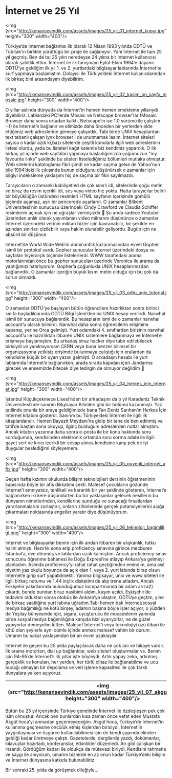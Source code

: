 # İnternet ve 25 Yıl

<img (src="http://kenansevindik.com/assets/images/25_yıl_01_internet_kupur.jpg" height="300" width="400"/>

Türkiye’de İnternet bağlantısı ilk olarak 12 Nisan 1993 yılında ODTÜ ve Tübitak’ın birlikte yürüttüğü bir proje ile 
sağlanıyor. Yani İnternet ile tam 25 yıl geçmiş. Ben de bu 25 yılın neredeyse 24 yılına bir Internet kullanıcısı olarak 
şahitlik ettim. İnternet ile ilk tanışmam Eylül-Ekim 1994’e dayanır. ODTÜ’ye geldiğim ilk yıl 1. ve 2. yurtlardaki 
bilgisayar lablarında İnternet’te surf yapmaya başlamıştım. Dolayısı ile Türkiye’deki İnternet kullanıcılarından ilk 
birkaç bini arasındayım diyebilirim.

<img (src="http://kenansevindik.com/assets/images/25_yil_02_kasim_on_sayfa_mosaic.jpg" height="300" width="400"/>

O yıllar aslında dünyada da İnternet’in hemen hemen emekleme yıllarıydı diyebiliriz. Lablardaki PC’lerde Mosaic ve Netscape 
browser’lar (Mosaic Browser daha sonra ortadan kalktı, Netscape’in ise 1.0 sürümü ile çalıştım :-)) ile İnternet’e bağlanır 
ve elimizde daha önceden bir yerlerden elde ettiğimiz web adreslerine girmeye çalışırdık. Tabi birde UNIX hesaplardan text 
tabanlı çalışan lynx browser’ı da unutmamak lazım. İnternet siteleri sayıca o kadar azdı ki,bazı sitelerde çeşitli konularla 
ilgili web adreslerinin listesi olurdu, yada bu listeleri kağıt kalemle biz kendimiz yapardık. O ilk birkaç yıl içinde web 
sayfaları yapmaya başladığımızda çoğumuzun “my favourite links” şeklinde bu siteleri listelediğimiz bölümleri mutlaka 
olmuştur. Web sitelerini kataloglama fikri şimdi ne kadar saçma gelse de Yahoo’nun bile 1994’deki ilk çıkışında bunun 
olduğunu düşünürsek o zamanlar için bilgiyi indeksleme yaklaşımı hiç de saçma bir fikir sayılmazdı.

Tarayıcıların o zamanki kabiliyetleri de çok sınırlı idi, sitelerinde çoğu metin ve biraz da resim içerikli idi, ses veya 
video hiç yoktu. Hatta tarayıcılar belirli bir büyüklüğün üstündeki resimleri HTML sayfanın içerisinde gömülü biçimde 
açamaz, ayrı bir pencerede açarlardı. O zamanlar Bilkent Üniversitesi’nin sunucusu üzerindeki Cindy Crawford ve Claudia 
Schiffer resimlerini açmak için ne uğraşlar vermişizdir 🙂 Şu anda sadece Youtube üzerinden anlık olarak yayımlanan video 
miktarını düşününce o zamanlar İnternet üzerindeki verinin miktarı bizler için kavranabilir, bir şekilde en azından 
sınırları çizilebilir veya hakim olunabilir geliyordu. Bugün için ne absürd bir düşünce.

Internet’de World Wide Web’in dominantlık kazanmasından evvel Gopher isimli bir protokol vardı. Gopher sunucular İnternet 
üzerindeki dosya ve sayfaları hiyerarşik biçimde listelerlerdi. WWW tarafındaki arama motorlarından önce bu gopher 
sunucuları üzerinde Veronica ile arama da yaptığımızı hatırlıyorum. Gopher’a çoğunlukla UNIX hesaplarımızdan bağlanırdık. 
O zamanlar içeriğin büyük kısmı metin olduğu için bu çok da sorun olmazdı.

<img (src="http://kenansevindik.com/assets/images/25_yil_03_odtu_unix_tutorial.jpg" height="300" width="400"/>

O zamanlar ODTÜ’ye başlayan bütün öğrencilere hazırlıktan sonra birinci sınıfa başladıklarında ODTÜ Bilgi İşlem’den bir 
UNIX hesap verilirdi. Narwhal isimli bir sunucuya bağlanırdık. Bu hesapların ismi de o zamanlar narwhal account’u olarak 
bilinirdi. Narwhal daha sonra öğrencilerin erişimine kapanıp, yerine Orca gelmişti. Yurt odamdaki 4. sınıflardan birisinin 
narwhal account’u ile hazırlıktan itibaren UNIX sistemlere bağlanmaya ve İnternet’e erişmeye başlamıştım. Bu arkadaş biraz 
hacker diye tabir edilebilecek birisiydi ve yanılmıyorsam CERN veya buna benzer bilimsel bir organizasyona yetkisiz erişimde
bulunmaya çalıştığı için oralardan da kendisine küçük bir uyarı yazısı gelmişti. O arkadaşın hesabı ile yurt lablarında 
İnternet’e bağlanırken, arada sırada kapıdan içeri Jandarma girecek ve ensemizde bitecek diye tedirgin de olmuyor değildim 🙂

<img (src="http://kenansevindik.com/assets/images/25_yil_04_herkes_icin_internet.jpg" height="300" width="400"/>

İstanbul Küçükçekmece Lisesi’nden bir arkadaşım da o yıl Karadeniz Teknik Üniversitesi’nde sanırım Bilgisayar Bilimleri 
gibi bir bölümü kazanmıştı. Yaz tatilinde onunla bir araya geldiğimizde bana Tan Deniz Sarıhan’ın Herkes İçin İnternet 
kitabını gösterdi. Sanırım bu Türkiye’deki İnternet ile ilgili ilk kitaplardandır. Hemen Bayezit Meydanı’na gidip bir tane 
de ben edinmiş ve tatil’de baştan sona okuyup, ilginç bulduğum adreslerden notlar almıştım. Ancak kitabın yazarına daha 
sonra e-posta ile bir konu hakkında soru sorduğumda, kendisinden elektronik ortamda soru sorma adabı ile ilgili gayet 
sert ve kırıcı içerikli bir cevap alınca kendisine karşı pek de iyi duygular beslediğimi söyleyemem.

<img (src="http://kenansevindik.com/assets/images/25_yil_05_guvenli_internet_afis.jpg" height="300" width="400"/>

Geçen hafta kızımın okulunda bilişim teknolojileri dersinin öğretmeninin kapısında böyle bir afiş dikkatimi çekti. 
Malesef çocukların gözünde İnternet’i emniyetsiz, tehlikeli ve karanlık bir yer şeklinde gösteren, İnternet’e bağlanırken 
iki kere düşündürten bu tür yaklaşımlar gelecek nesillerin bu dünyanın nimetlerinden, kendilerine sunduğu ve sunacağı 
fırsatlardan yararlanmalarını zorlaştırır, onların zihinlerinde gerçek potansiyellerini açığa çıkarmaları noktasında 
engeller yaratır diye düşünüyorum.

<img (src="http://kenansevindik.com/assets/images/25_yil_06_teknoloji_bagimliligi.png" height="300" width="400"/>

İnternet ve bilgisayarlar benim için ilk andan itibaren bir alışkanlık, tutku halini almıştı. Hazırlık sona erip proficiency 
sınavına girince mecburen İstanbul’a, eve dönmüş ve lablardan uzak kalmıştım. Ancak proficiency sınav sonucunu öğrenme 
bahanesi ile Doğu Expresi’ne atlayıp Ankara’ya gelmeyi planladım. Aslında proficiency’yi rahat rahat geçtiğimden emindim, 
ama asıl niyetim yaz okulu boyunca da açık olan 1. veya 2. yurt labında biraz olsun İnternet’e girip surf yapabilmekti. 
Yanıma bilgisayar, unix ve www siteleri ile ilgili birkaç notumu ve 1.44 inçlik disketimi de alıp trene atladım. Ancak 
Eskişehir yakınlarında bulunduğumuz kompartmanda bir adam arıza(!) çıkardı, bende bundan biraz nasibimi aldım, kaşım açıldı, 
Eskişehir’de tedavimi olduktan sonra otobüs ile Ankara’ya ulaştım, ODTÜye geçtim, yine de birkaç saatliğine yurt labına 
uğradım.Tabi hemen bak İnternet/sosyal medya bağımlılığı ne kötü birşey, adamın başına böyle işler açıyor, o yüzden de 
Yeşilay bünyesinde içki, sigara, uyuşturucu ile mücadelenin yanında birde sosyal medya bağımlılığına karşıda bizi uyarıyorlar, 
ne de güzel yapıyorlar demeyelim lütfen. Malesef İnternet’i veya teknolojiyi özü itibari ile kötü olan şeylerle aynı cümle 
içinde anmak malesef vahim bir durum. Umarım bu sakat yaklaşımdan bir an evvel uzaklaşılır.

İnternet ile geçen bu 25 yılda paylaşılacak daha ne çok anı ve hikaye vardır. İlk arama motorları, dial up bağlantılar, 
web siteleri oluşturmalar vs. Benim için 94-95’de İnternet’li ilk yıllar işte böyleydi. Artık yapay zeka, artırılmış 
gerçeklik vs konuları, her yerden, her türlü cihaz ile bağlanabilme ve ucu bucağı olmayan bir depolama ve veri işleme 
kapasitesi ile çok farklı dünyalara yelken açıyoruz.

|  <img (src="http://kenansevindik.com/assets/images/25_yil_07_akgul_kupur.jpg" height="300" width="400"/> |  <img (src="http://kenansevindik.com/assets/images/25_yil_08_akgul_bilkent_doc.jpg" height="300" width="400"/>|
|---|---|

Bütün bu 25 yıl içerisinde Türkiye genelinde İnternet ile özdeşleşen pek çok isim olmuştur. Ancak ben bunlardan kısa zaman 
önce vefat eden Mustafa Akgül hoca’yı anmadan geçemeyeceğim. Akgül hoca, Türkiye’de İnternet’in kullanıma geçmesine öncülük 
etmiş kişlerden birisiydi, İnternet’in yaygınlaşması ve özgürce kullanılabilmesi için de kendi çapında elinden geldiği 
kadar üretmeye çalıştı. Gazetelerde, dergilerde yazdı, dokümanlar, kılavuzlar hazırladı, konferanslar, etkinlikler düzenledi. 
Arı gibi çalışkan bir insandı. Gördüğüm kadarı ile oldukça da mütevazi biriydi. Kendisini rahmetle ve saygı ile anıyorum, 
umarım bizlerde en az onun kadar Türkiye’deki bilişim ve İnternet dünyasına katkıda bulunabiliriz.

Bir sonraki 25. yılda da görüşmek dileğiyle...

